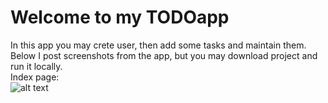 # Welcome to my TODOapp
In this app you may crete user, then add some tasks and maintain them. <br/>
Below I post screenshots from the app, but you may download project and run it locally.<br/>
Index page:<br/>
![alt text](https://github.com/[Kamil16345]/[TODOapp]/blob/[main]/1.png?raw=true)
